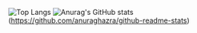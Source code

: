 ![Top Langs](https://github-readme-stats.vercel.app/api/top-langs/?username=konjikicity&layout=compact)
![Anurag's GitHub stats](https://github-readme-stats.vercel.app/api?username=konjikcity)
(https://github.com/anuraghazra/github-readme-stats)
